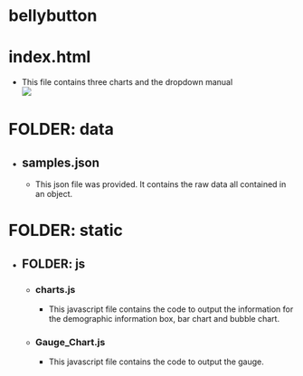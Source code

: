 # bellybutton
# index.html
- This file contains three charts and the dropdown manual  
![](https://github.com/Daisyzhao21/BellyButton_challenge.git)
# FOLDER: data
- ## samples.json
	- This json file was provided. It contains the raw data all contained in an object.

# FOLDER: static
- ## FOLDER: js
	- ### charts.js
		- This javascript file contains the code to output the information for the demographic information box, bar chart and bubble chart.


	- ### Gauge_Chart.js
		- This javascript file contains the code to output the gauge.